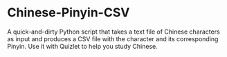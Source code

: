 # Chinese-Pinyin-CSV
A quick-and-dirty Python script that takes a text file of Chinese characters as input and produces a CSV file with the character and its corresponding Pinyin. Use it with Quizlet to help you study Chinese.
